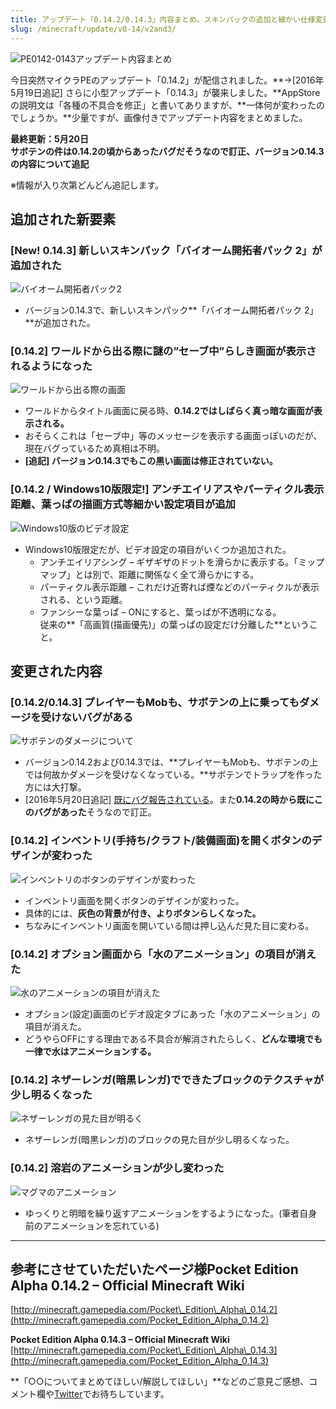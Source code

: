 ```yaml
---
title: アップデート「0.14.2/0.14.3」内容まとめ。スキンパックの追加と細かい仕様変更がされた
slug: /minecraft/update/v0-14/v2and3/
---
```


![PE0142-0143アップデート内容まとめ](https://cdn-ak.f.st-hatena.com/images/fotolife/s/sasigume/20210208/20210208121938.png)

今日突然マイクラPEのアップデート「0.14.2」が配信されました。**→\[2016年5月19日追記\] さらに小型アップデート「0.14.3」が襲来しました。**AppStoreの説明文は「各種の不具合を修正」と書いてありますが、**一体何が変わったのでしょうか。**少量ですが、画像付きでアップデート内容をまとめました。

**最終更新：5月20日**  
**サボテンの件は0.14.2の頃からあったバグだそうなので訂正、バージョン0.14.3の内容について追記**

※情報が入り次第どんどん追記します。

## 追加された新要素

### \[New! 0.14.3\] 新しいスキンパック「バイオーム開拓者パック 2」が追加された

![バイオーム開拓者パック2](https://cdn-ak.f.st-hatena.com/images/fotolife/s/sasigume/20210208/20210208090608.png)

*   バージョン0.14.3で、新しいスキンパック**「バイオーム開拓者パック 2」**が追加された。

### \[0.14.2\] ワールドから出る際に謎の”セーブ中”らしき画面が表示されるようになった

![ワールドから出る際の画面](https://cdn-ak.f.st-hatena.com/images/fotolife/s/sasigume/20210208/20210208090604.png)

*   ワールドからタイトル画面に戻る時、**0.14.2ではしばらく真っ暗な画面が表示される。**
*   おそらくこれは「セーブ中」等のメッセージを表示する画面っぽいのだが、現在バグっているため真相は不明。
*   **\[追記\] バージョン0.14.3でもこの黒い画面は修正されていない。**

### \[0.14.2 / Windows10版限定!\] アンチエイリアスやパーティクル表示距離、葉っぱの描画方式等細かい設定項目が追加

![Windows10版のビデオ設定](https://cdn-ak.f.st-hatena.com/images/fotolife/s/sasigume/20210208/20210208104031.jpg)

*   Windows10版限定だが、ビデオ設定の項目がいくつか追加された。
    *   アンチエイリアシング – ギザギザのドットを滑らかに表示する。「ミップマップ」とは別で、距離に関係なく全て滑らかにする。
    *   パーティクル表示距離 – これだけ近寄れば煙などのパーティクルが表示される、という距離。
    *   ファンシーな葉っぱ – ONにすると、葉っぱが不透明になる。  
        従来の**「高画質(描画優先)」の葉っぱの設定だけ分離した**ということ。

## 変更された内容

### \[0.14.2/0.14.3\] プレイヤーもMobも、サボテンの上に乗ってもダメージを受けないバグがある

![サボテンのダメージについて](https://cdn-ak.f.st-hatena.com/images/fotolife/s/sasigume/20210208/20210208122452.png)

*   バージョン0.14.2および0.14.3では、**プレイヤーもMobも、サボテンの上では何故かダメージを受けなくなっている。**サボテンでトラップを作った方には大打撃。
*   \[2016年5月20日追記\] [既にバグ報告されている](https://bugs.mojang.com/browse/MCPE-14303)。また**0.14.2の時から既にこのバグがあった**そうなので訂正。

### \[0.14.2\] インベントリ(手持ち/クラフト/装備画面)を開くボタンのデザインが変わった

![インベントリのボタンのデザインが変わった](https://cdn-ak.f.st-hatena.com/images/fotolife/s/sasigume/20210208/20210208122448.png)

*   インベントリ画面を開くボタンのデザインが変わった。
*   具体的には、**灰色の背景が付き、よりボタンらしくなった。**
*   ちなみにインベントリ画面を開いている間は押し込んだ見た目に変わる。

### \[0.14.2\] オプション画面から「水のアニメーション」の項目が消えた

![水のアニメーションの項目が消えた](https://cdn-ak.f.st-hatena.com/images/fotolife/s/sasigume/20210208/20210208103955.png)

*   オプション(設定)画面のビデオ設定タブにあった「水のアニメーション」の項目が消えた。
*   どうやらOFFにする理由である不具合が解消されたらしく、**どんな環境でも一律で水はアニメーションする。**

### \[0.14.2\] ネザーレンガ(暗黒レンガ)でできたブロックのテクスチャが少し明るくなった

![ネザーレンガの見た目が明るく](https://cdn-ak.f.st-hatena.com/images/fotolife/s/sasigume/20210208/20210208111812.jpg)

*   ネザーレンガ(暗黒レンガ)のブロックの見た目が少し明るくなった。

### \[0.14.2\] 溶岩のアニメーションが少し変わった

![マグマのアニメーション](https://cdn-ak.f.st-hatena.com/images/fotolife/s/sasigume/20210208/20210208111816.jpg)

*   ゆっくりと明暗を繰り返すアニメーションをするようになった。(筆者自身前のアニメーションを忘れている)

---

## 参考にさせていただいたページ様**Pocket Edition Alpha 0.14.2 – Official Minecraft Wiki**  
[http://minecraft.gamepedia.com/Pocket\_Edition\_Alpha\_0.14.2](http://minecraft.gamepedia.com/Pocket_Edition_Alpha_0.14.2)

**Pocket Edition Alpha 0.14.3 – Official Minecraft Wiki**  
[http://minecraft.gamepedia.com/Pocket\_Edition\_Alpha\_0.14.3](http://minecraft.gamepedia.com/Pocket_Edition_Alpha_0.14.3)

**「○○についてまとめてほしい/解説してほしい」**などのご意見ご感想、コメント欄や[Twitter](https://twitter.com/napoan)でお待ちしています。
